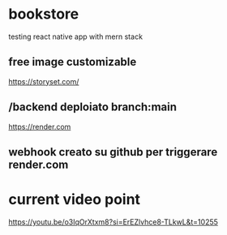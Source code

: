# bookstore
testing react native app with mern stack

## free image customizable
https://storyset.com/

## /backend deploiato branch:main
https://render.com

## webhook creato su github per triggerare render.com

# current video point
https://youtu.be/o3IqOrXtxm8?si=ErEZlvhce8-TLkwL&t=10255

